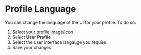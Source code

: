 # Profile Language


You can change the language of the UI for your profile.  To do so:

1. Select your profile image/icon
2. Select **User Profile**
3. Select the user interface langauge you require
4. Save your changes


